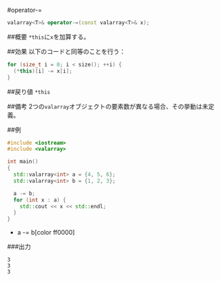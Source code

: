 #operator-=
```cpp
valarray<T>& operator-=(const valarray<T>& x);
```

##概要
`*this`に`x`を加算する。


##効果
以下のコードと同等のことを行う：

```cpp
for (size_t i = 0; i < size(); ++i) {
  (*this)[i] -= x[i];
}
```


##戻り値
`*this`


##備考
2つの`valarray`オブジェクトの要素数が異なる場合、その挙動は未定義。


##例
```cpp
#include <iostream>
#include <valarray>

int main()
{
  std::valarray<int> a = {4, 5, 6};
  std::valarray<int> b = {1, 2, 3};

  a -= b;
  for (int x : a) {
    std::cout << x << std::endl;
  }
}
```
* a -= b[color ff0000]

###出力
```
3
3
3
```



